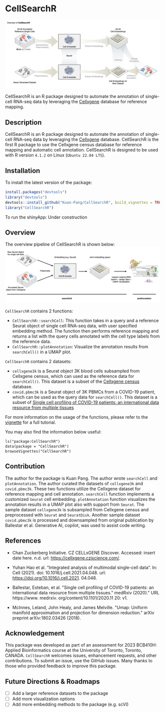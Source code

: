 # CellSearchR

![](./assets/cellsearchr.jpeg)

CellSearchR is an R package designed to automate the annotation of single-cell RNA-seq data by leveraging the [Cellxgene](https://chanzuckerberg.github.io/cellxgene-census/) database for reference mapping.


## Description

CellSearchR is an R package designed to automate the annotation of single-cell RNA-seq data by leveraging the [Cellxgene](https://chanzuckerberg.github.io/cellxgene-census/) database. CellSearchR is the first R package to use the Cellxgene census database for reference mapping and automatic cell annotation. CellSearchR is designed to be used with R version `4.1.2` on Linux (`Ubuntu 22.04 LTS`).

## Installation
To install the latest version of the package:
    
```r    
install.packages("devtools")
library("devtools")
devtools::install_github("Kuan-Pang/CellSearchR", build_vignettes = TRUE)
library("CellSearchR")
```

To run the shinyApp: Under construction

## Overview

The overview pipeline of CellSearchR is shown below:
![](./assets/pipeline.jpg)


`CellSearchR` contains 2 functions:
 - `CellSearchR::searchCell`: This function takes in a query and a reference Seurat object of single cell RNA-seq data, with user specified embedding method. The function then performs reference mapping and returns a list with the query cells annotated with the cell type labels from the reference data.
 - `CellSearchR::plotAnnotation`: Visualize the annotation results from `searchCell()` in a UMAP plot.


`CellSearchR` contains 2 datasets:
- `cellxgene3k` is a Seurat object 3K blood cells subsampled from Cellxgene census, which can used as the reference data for `searchCell()`. This dataset is a subset of the [Cellxgene census](https://chanzuckerberg.github.io/cellxgene-census/) database.
- `covid.pbmc3k`  is a Seurat object of 3K PBMCs from a COVID-19 patient, which can be used as the query data for `searchCell()`. This dataset is a subset of [Single cell profiling of COVID-19 patients: an international data resource from multiple tissues](https://www.medrxiv.org/content/10.1101/2020.11.20.20227355v1)


For more information on the usage of the functions, please refer to the [vignette](vignettes/Introduction_CellSearchR.Rmd) for a full tutorial. 


You may also find the information below useful:
```
ls("package:CellSearchR")
data(package = "CellSearchR") 
browseVignettes("CellSearchR")
```


## Contribution

The author for the package is Kuan Pang. The author wrote `searchCell` and `plotAnnotation`. The author curated the datasets of `cellxgene3k` and `covid.pbmc3k`. These two functions utilize the Cellxgene dataset for reference mapping and cell annotation. `searchCell` function implements a customized `Seurat` cell embedding. `plotAnnotation` function visualizes the annotation results in a UMAP plot also with support from `Seurat`. The sample dataset `cellxgene3k` is subsampled from Cellxgene census and preprocessed with `Seurat` and `SeuratDisk`. Another sample dataset `covid.pbmc3k` is processed and downsampled from original publication by Ballestar et al. Generative AI, copilot, was used to assist code writing.

## References

- Chan Zuckerberg Initiative. CZ CELLxGENE Discover. Accessed: insert date here. n.d. url: https://cellxgene.cziscience.com/.

- Yuhan Hao et al. “Integrated analysis of multimodal single-cell data”. In: Cell (2021). doi: 10.1016/j.cell.2021.04.048. url: https://doi.org/10.1016/j.cell.2021. 04.048.

- Ballestar, Esteban, et al. "Single cell profiling of COVID-19 patients: an international data resource from multiple tissues.” medRxiv (2020)." URL https://www. medrxiv. org/content/10.1101/2020.11 20: v1.

- McInnes, Leland, John Healy, and James Melville. "Umap: Uniform manifold approximation and projection for dimension reduction." arXiv preprint arXiv:1802.03426 (2018).

## Acknowledgement
This package was developed as part of an assessment for 2023 BCB410H: Applied Bioinformatics course at the University of Toronto, Toronto, CANADA. `CellSearchR` welcomes issues, enhancement requests, and other contributions. To submit an issue, use the GitHub issues. Many thanks to those who provided feedback to improve this package.

## Future Directions & Roadmaps
- [ ] Add a larger reference datasets to the package
- [ ] Add more visualization options
- [ ] Add more embedding methods to the package (e.g. scVI)
